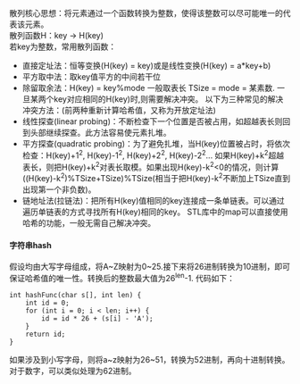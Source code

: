 散列核心思想：将元素通过一个函数转换为整数，使得该整数可以尽可能唯一的代表该元素。  
散列函数H：key -> H(key)  
若key为整数，常用散列函数：
* 直接定址法：恒等变换(H(key) = key)或是线性变换(H(key) = a*key+b)
* 平方取中法：取key值平方的中间若干位
* 除留取余法：H(key) = key%mode 一般取表长 TSize = mode = 某素数. 一旦某两个key对应相同的H(key)时,则需要解决冲突。
以下为三种常见的解决冲突方法：(前两种重新计算哈希值，又称为开放定址法)
* 线性探查(linear probing)：不断检查下一个位置是否被占用，如超越表长则回到头部继续探查。此方法容易使元素扎堆。
* 平方探查(quadratic probing)：为了避免扎堆，当H(key)位置被占时，将依次检查：H(key)+1<sup>2</sup>, H(key)-1<sup>2</sup>, H(key)+2<sup>2</sup>, H(key)-2<sup>2</sup>... 如果H(key)+k<sup>2</sup>超越表长，则把H(key)+k<sup>2</sup>对表长取模。如果出现H(key)-k<sup>2</sup><0的情况，则计算((H(key)-k<sup>2</sup>)%TSize+TSize)%TSize(相当于把H(key)-k<sup>2</sup>不断加上TSize直到出现第一个非负数)。
* 链地址法(拉链法)：把所有H(key)值相同的key连接成一条单链表。可以通过遍历单链表的方式寻找所有H(key)相同的key。
STL库中的map可以直接使用哈希的功能，一般无需自己解决冲突。  
#### 字符串hash
假设均由大写字母组成，将A~Z映射为0~25.接下来将26进制转换为10进制，即可保证哈希值的唯一性。转换后的整数最大值为26<sup>len</sup>-1. 代码如下：
```
int hashFunc(char s[], int len) {
    int id = 0;
    for (int i = 0; i < len; i++) {
        id = id * 26 + (s[i] - 'A');
    }
    return id;
}
```
如果涉及到小写字母，则将a~z映射为26~51，转换为52进制，再向十进制转换。对于数字，可以类似处理为62进制。